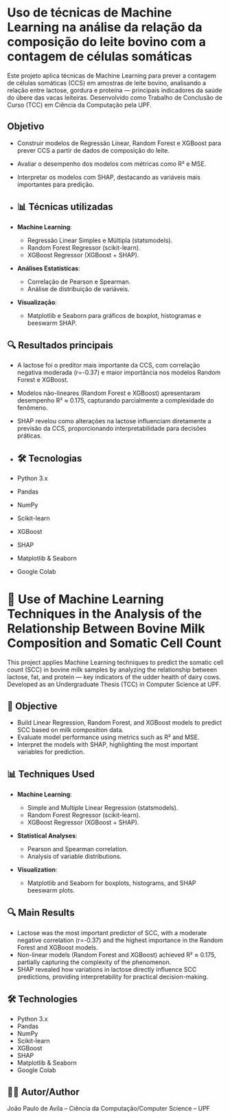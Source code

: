 # Uso de técnicas de Machine Learning na análise da relação da composição do leite bovino com a contagem de células somáticas
Este projeto aplica técnicas de Machine Learning para prever a contagem de células somáticas (CCS) em amostras de leite bovino, analisando a relação entre lactose, gordura e proteína — principais indicadores da saúde do úbere das vacas leiteiras. Desenvolvido como Trabalho de Conclusão de Curso (TCC) em Ciência da Computação pela UPF.


##  Objetivo

- Construir modelos de Regressão Linear, Random Forest e XGBoost para prever CCS a partir de dados de composição do leite.
- Avaliar o desempenho dos modelos com métricas como R² e MSE.
- Interpretar os modelos com SHAP, destacando as variáveis mais importantes para predição.

- ## 📊 Técnicas utilizadas

- **Machine Learning**:
  - Regressão Linear Simples e Múltipla (statsmodels).
  - Random Forest Regressor (scikit-learn).
  - XGBoost Regressor (XGBoost + SHAP).

- **Análises Estatísticas**:
  - Correlação de Pearson e Spearman.
  - Análise de distribuição de variáveis.

- **Visualização**:
  - Matplotlib e Seaborn para gráficos de boxplot, histogramas e beeswarm SHAP.

## 🔍 Resultados principais

- A lactose foi o preditor mais importante da CCS, com correlação negativa moderada (r=-0.37) e maior importância nos modelos Random Forest e XGBoost.
- Modelos não-lineares (Random Forest e XGBoost) apresentaram desempenho R² ≈ 0.175, capturando parcialmente a complexidade do fenômeno.
- SHAP revelou como alterações na lactose influenciam diretamente a previsão da CCS, proporcionando interpretabilidade para decisões práticas.

- ## 🛠️ Tecnologias

- Python 3.x
- Pandas
- NumPy
- Scikit-learn
- XGBoost
- SHAP
- Matplotlib & Seaborn
- Google Colab

# 🐄 Use of Machine Learning Techniques in the Analysis of the Relationship Between Bovine Milk Composition and Somatic Cell Count

This project applies Machine Learning techniques to predict the somatic cell count (SCC) in bovine milk samples by analyzing the relationship between lactose, fat, and protein — key indicators of the udder health of dairy cows. Developed as an Undergraduate Thesis (TCC) in Computer Science at UPF.

## 🎯 Objective

- Build Linear Regression, Random Forest, and XGBoost models to predict SCC based on milk composition data.
- Evaluate model performance using metrics such as R² and MSE.
- Interpret the models with SHAP, highlighting the most important variables for prediction.

## 📊 Techniques Used

- **Machine Learning**:
  - Simple and Multiple Linear Regression (statsmodels).
  - Random Forest Regressor (scikit-learn).
  - XGBoost Regressor (XGBoost + SHAP).

- **Statistical Analyses**:
  - Pearson and Spearman correlation.
  - Analysis of variable distributions.

- **Visualization**:
  - Matplotlib and Seaborn for boxplots, histograms, and SHAP beeswarm plots.

## 🔍 Main Results

- Lactose was the most important predictor of SCC, with a moderate negative correlation (r=-0.37) and the highest importance in the Random Forest and XGBoost models.
- Non-linear models (Random Forest and XGBoost) achieved R² ≈ 0.175, partially capturing the complexity of the phenomenon.
- SHAP revealed how variations in lactose directly influence SCC predictions, providing interpretability for practical decision-making.

## 🛠️ Technologies

- Python 3.x
- Pandas
- NumPy
- Scikit-learn
- XGBoost
- SHAP
- Matplotlib & Seaborn
- Google Colab


## 👨‍💻 Autor/Author

João Paulo de Avila – Ciência da Computação/Computer Science – UPF

